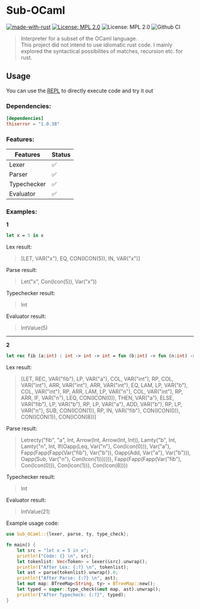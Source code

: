 # Sub-OCaml

[![made-with-rust](https://img.shields.io/badge/Made%20with-Rust-1f425f.svg?style=flat-square)](https://www.rust-lang.org/)
[![License: MPL 2.0](https://img.shields.io/badge/License-MPL_2.0-brightgreen.svg?style=flat-square)](https://github.com/Neotamandua/Sub-OCaml/blob/master/LICENSE)
![License: MPL 2.0](https://img.shields.io/github/languages/code-size/Neotamandua/Sub-OCaml?style=flat-square)
![Github CI](https://img.shields.io/github/actions/workflow/status/Neotamandua/Sub-OCaml/build.yml?style=flat-square)
> Interpreter for a subset of the OCaml language. \
> This project did not intend to use idiomatic rust code. I mainly explored the syntactical possibilites of matches, recursion etc. for rust.

## Usage
You can use the [REPL](https://github.com/Neotamandua/Sub-OCaml-REPL/) to directly execute code and try it out

### Dependencies:

```toml
[dependencies]
thiserror = "1.0.38"
```

### Features:

| Features |   Status      |
| -------- | --------------- |
| Lexer  | ✅|
| Parser    | ✅ |
| Typechecker   | ✅            |
| Evaluator   | ✅         |


### Examples:
**1**
```ocaml
let x = 5 in x
```
Lex result:
> [LET, VAR("x"), EQ, CON(ICON(5)), IN, VAR("x")]

Parse result:
> Let("x", Con(Icon(5)), Var("x"))

Typechecker result:
> Int

Evaluator result:
> IntValue(5)
___

**2**
```ocaml
let rec fib (a:int) : int -> int -> int = fun (b:int) -> fun (n:int) -> if n <= 0 then a else fib (b) (a+b) (n-1) in fib 0 1 8
```
Lex result:
> [LET, REC, VAR("fib"), LP, VAR("a"), COL, VAR("int"), RP, COL, VAR("int"), ARR, VAR("int"), ARR, VAR("int"), EQ, LAM, LP, VAR("b"), COL, VAR("int"), RP, ARR, LAM, LP, VAR("n"), COL, VAR("int"), RP, ARR, IF, VAR("n"), LEQ, CON(ICON(0)), THEN, VAR("a"), ELSE, VAR("fib"), LP, VAR("b"), RP, LP, VAR("a"), ADD, VAR("b"), RP, LP, VAR("n"), SUB, CON(ICON(1)), RP, IN, VAR("fib"), CON(ICON(0)), CON(ICON(1)), CON(ICON(8))]

Parse result:
> Letrecty("fib", "a", Int, Arrow(Int, Arrow(Int, Int)), Lamty("b", Int, Lamty("n", Int, If(Oapp(Leq, Var("n"), Con(Icon(0))), Var("a"), Fapp(Fapp(Fapp(Var("fib"), Var("b")), Oapp(Add, Var("a"), Var("b"))), Oapp(Sub, Var("n"), Con(Icon(1))))))), Fapp(Fapp(Fapp(Var("fib"), Con(Icon(0))), Con(Icon(1))), Con(Icon(8))))

Typechecker result:
> Int

Evaluator result:
> IntValue(21)

Example usage code:
```rust
use Sub_OCaml::{lexer, parse, ty, type_check};

fn main() {
    let src = "let x = 5 in x";
    println!("Code: {} \n", src);
    let tokenlist: Vec<Token> = lexer(&src).unwrap();
    println!("After Lex: {:?} \n", tokenlist);
    let ast = parse(tokenlist).unwrap().0;
    println!("After Parse: {:?} \n", ast);
    let mut map: BTreeMap<String, ty> = BTreeMap::new();
    let typed = super::type_check(&mut map, ast).unwrap();
    println!("After Typecheck: {:?}", typed);
}
```
